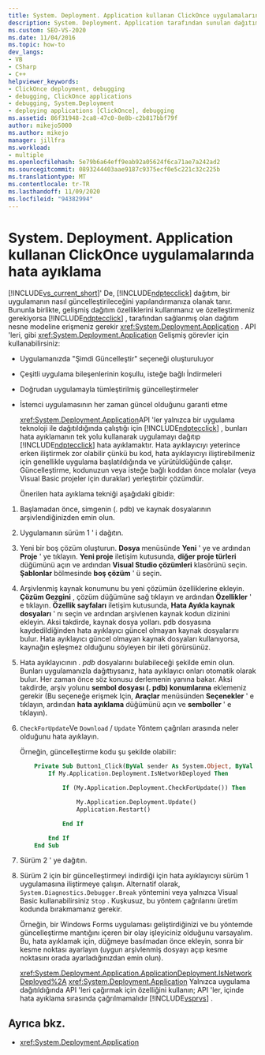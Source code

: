 ```yaml
---
title: System. Deployment. Application kullanan ClickOnce uygulamalarında hata ayıklama
description: System. Deployment. Application tarafından sunulan dağıtım nesne modeline erişerek gelişmiş ClickOnce dağıtım özelliklerini kullanmayı ve özelleştirmeyi öğrenin.
ms.custom: SEO-VS-2020
ms.date: 11/04/2016
ms.topic: how-to
dev_langs:
- VB
- CSharp
- C++
helpviewer_keywords:
- ClickOnce deployment, debugging
- debugging, ClickOnce applications
- debugging, System.Deployment
- deploying applications [ClickOnce], debugging
ms.assetid: 86f31948-2ca8-47c0-8e8b-c2b817bbf79f
author: mikejo5000
ms.author: mikejo
manager: jillfra
ms.workload:
- multiple
ms.openlocfilehash: 5e79b6a64eff9eab92a05624f6ca71ae7a242ad2
ms.sourcegitcommit: 0893244403aae9187c9375ecf0e5c221c32c225b
ms.translationtype: MT
ms.contentlocale: tr-TR
ms.lasthandoff: 11/09/2020
ms.locfileid: "94382994"
---
```

# <a name="debug-clickonce-applications-that-use-systemdeploymentapplication"></a>System. Deployment. Application kullanan ClickOnce uygulamalarında hata ayıklama
[!INCLUDE[vs_current_short](../code-quality/includes/vs_current_short_md.md)]' De, [!INCLUDE[ndptecclick](../deployment/includes/ndptecclick_md.md)] dağıtım, bir uygulamanın nasıl güncelleştirileceğini yapılandırmanıza olanak tanır. Bununla birlikte, gelişmiş dağıtım özelliklerini kullanmanız ve özelleştirmeniz gerekiyorsa [!INCLUDE[ndptecclick](../deployment/includes/ndptecclick_md.md)] , tarafından sağlanmış olan dağıtım nesne modeline erişmeniz gerekir <xref:System.Deployment.Application> . API 'leri, gibi <xref:System.Deployment.Application> Gelişmiş görevler için kullanabilirsiniz:

- Uygulamanızda "Şimdi Güncelleştir" seçeneği oluşturuluyor

- Çeşitli uygulama bileşenlerinin koşullu, isteğe bağlı İndirmeleri

- Doğrudan uygulamayla tümleştirilmiş güncelleştirmeler

- İstemci uygulamasının her zaman güncel olduğunu garanti etme

  <xref:System.Deployment.Application>API 'ler yalnızca bir uygulama teknoloji ile dağıtıldığında çalıştığı için [!INCLUDE[ndptecclick](../deployment/includes/ndptecclick_md.md)] , bunları hata ayıklamanın tek yolu kullanarak uygulamayı dağıtıp [!INCLUDE[ndptecclick](../deployment/includes/ndptecclick_md.md)] hata ayıklamaktır. Hata ayıklayıcıyı yeterince erken iliştirmek zor olabilir çünkü bu kod, hata ayıklayıcıyı iliştirebilmeniz için genellikle uygulama başlatıldığında ve yürütüldüğünde çalışır. Güncelleştirme, kodunuzun veya isteğe bağlı koddan önce molalar (veya Visual Basic projeler için duraklar) yerleştirbir çözümdür.

  Önerilen hata ayıklama tekniği aşağıdaki gibidir:

1. Başlamadan önce, simgenin (. pdb) ve kaynak dosyalarının arşivlendiğinizden emin olun.

2. Uygulamanın sürüm 1 ' i dağıtın.

3. Yeni bir boş çözüm oluşturun. **Dosya** menüsünde **Yeni** ' ye ve ardından **Proje** ' ye tıklayın. **Yeni proje** iletişim kutusunda, **diğer proje türleri** düğümünü açın ve ardından **Visual Studio çözümleri** klasörünü seçin. **Şablonlar** bölmesinde **boş çözüm** ' ü seçin.

4. Arşivlenmiş kaynak konumunu bu yeni çözümün özelliklerine ekleyin. **Çözüm Gezgini** , çözüm düğümüne sağ tıklayın ve ardından **Özellikler** ' e tıklayın. **Özellik sayfaları** iletişim kutusunda, **Hata Ayıkla kaynak dosyaları** ' nı seçin ve ardından arşivlenen kaynak kodun dizinini ekleyin. Aksi takdirde, kaynak dosya yolları. pdb dosyasına kaydedildiğinden hata ayıklayıcı güncel olmayan kaynak dosyalarını bulur. Hata ayıklayıcı güncel olmayan kaynak dosyaları kullanıyorsa, kaynağın eşleşmez olduğunu söyleyen bir ileti görürsünüz.

5. Hata ayıklayıcının *. pdb* dosyalarını bulabileceği şekilde emin olun. Bunları uygulamanızla dağıttıysanız, hata ayıklayıcı onları otomatik olarak bulur. Her zaman önce söz konusu derlemenin yanına bakar. Aksi takdirde, arşiv yolunu **sembol dosyası (. pdb) konumlarına** eklemeniz gerekir (Bu seçeneğe erişmek Için, **Araçlar** menüsünden **Seçenekler** ' e tıklayın, ardından **hata ayıklama** düğümünü açın ve **semboller** ' e tıklayın).

6. `CheckForUpdate`Ve `Download` / `Update` Yöntem çağrıları arasında neler olduğunu hata ayıklayın.

    Örneğin, güncelleştirme kodu şu şekilde olabilir:

   ```vb
       Private Sub Button1_Click(ByVal sender As System.Object, ByVal e As System.EventArgs) Handles Button1.Click
           If My.Application.Deployment.IsNetworkDeployed Then

               If (My.Application.Deployment.CheckForUpdate()) Then

                   My.Application.Deployment.Update()
                   Application.Restart()

               End If

           End If
       End Sub
   ```

7. Sürüm 2 ' ye dağıtın.

8. Sürüm 2 için bir güncelleştirmeyi indirdiği için hata ayıklayıcıyı sürüm 1 uygulamasına iliştirmeye çalışın. Alternatif olarak, `System.Diagnostics.Debugger.Break` yöntemini veya yalnızca Visual Basic kullanabilirsiniz `Stop` . Kuşkusuz, bu yöntem çağrılarını üretim kodunda bırakmamanız gerekir.

    Örneğin, bir Windows Forms uygulaması geliştirdiğinizi ve bu yöntemde güncelleştirme mantığını içeren bir olay işleyiciniz olduğunu varsayalım. Bu, hata ayıklamak için, düğmeye basılmadan önce ekleyin, sonra bir kesme noktası ayarlayın (uygun arşivlenmiş dosyayı açıp kesme noktasını orada ayarladığınızdan emin olun).

   <xref:System.Deployment.Application.ApplicationDeployment.IsNetworkDeployed%2A> <xref:System.Deployment.Application> Yalnızca uygulama dağıtıldığında API 'leri çağırmak için özelliğini kullanın; API 'ler, içinde hata ayıklama sırasında çağrılmamalıdır [!INCLUDE[vsprvs](../code-quality/includes/vsprvs_md.md)] .

## <a name="see-also"></a>Ayrıca bkz.
- <xref:System.Deployment.Application>